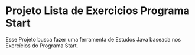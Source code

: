 # Projeto Lista de Exercicios Programa Start

Esse Projeto busca fazer uma ferramenta de Estudos Java baseada nos Exercícios do Programa Start.

